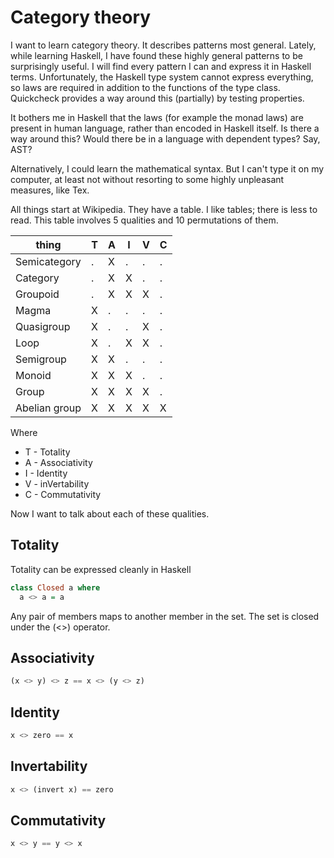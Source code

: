 # Category theory

I want to learn category theory. It describes patterns most general. Lately,
while learning Haskell, I have found these highly general patterns to be
surprisingly useful. I will find every pattern I can and express it in Haskell
terms. Unfortunately, the Haskell type system cannot express everything, so
laws are required in addition to the functions of the type class. Quickcheck
provides a way around this (partially) by testing properties.

It bothers me in Haskell that the laws (for example the monad laws) are present
in human language, rather than encoded in Haskell itself. Is there a way around
this? Would there be in a language with dependent types? Say, AST?

Alternatively, I could learn the mathematical syntax. But I can't type it on my
computer, at least not without resorting to some highly unpleasant measures,
like Tex.

All things start at Wikipedia. They have a table. I like tables; there is less
to read. This table involves 5 qualities and 10 permutations of them.

 thing        |  T  |  A  |  I  |  V  |  C
 ------------ | --- | --- | --- | --- | ---
Semicategory  |  .  |  X  |  .  |  .  |  .
Category      |  .  |  X  |  X  |  .  |  .
Groupoid      |  .  |  X  |  X  |  X  |  .
Magma         |  X  |  .  |  .  |  .  |  .
Quasigroup    |  X  |  .  |  .  |  X  |  .
Loop          |  X  |  .  |  X  |  X  |  .
Semigroup     |  X  |  X  |  .  |  .  |  .
Monoid        |  X  |  X  |  X  |  .  |  .
Group         |  X  |  X  |  X  |  X  |  .
Abelian group |  X  |  X  |  X  |  X  |  X

Where

 * T - Totality
 * A - Associativity
 * I - Identity
 * V - inVertability
 * C - Commutativity

Now I want to talk about each of these qualities.

## Totality

Totality can be expressed cleanly in Haskell

```haskell
class Closed a where
  a <> a = a 
```

Any pair of members maps to another member in the set. The set is closed under
the (<>) operator.

## Associativity

```haskell
(x <> y) <> z == x <> (y <> z)
```

## Identity

```haskell
x <> zero == x
```

## Invertability

```haskell
x <> (invert x) == zero
```

## Commutativity

```haskell
x <> y == y <> x
```
